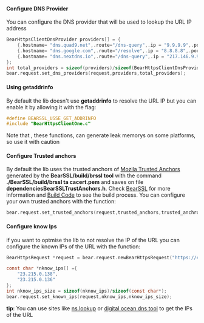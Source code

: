 
#### Configure DNS Provider

You can configure the DNS provider that will be used to lookup the URL IP address
```c
BearHttpsClientDnsProvider providers[] = {
    {.hostname= "dns.quad9.net",.route="/dns-query",.ip = "9.9.9.9",.port=5053},
    {.hostname= "dns.google.com",.route="/resolve",.ip = "8.8.8.8",.port=443},
    {.hostname= "dns.nextdns.io",.route="/dns-query",.ip = "217.146.9.93",.port=443},
};
int total_providers = sizeof(providers)/sizeof(BearHttpsClientDnsProvider);
bear.request.set_dns_providers(request,providers,total_providers);

```

#### Using **getaddrinfo**

By default the lib doesn't use **getaddrinfo** to resolve the URL IP but you can enable it by allowing it with the flag:

```c
#define BEARSSL_USSE_GET_ADDRINFO
#include "BearHttpsClientOne.c"
```

Note that , these functions, can generate leak memorys on some platforms, so use it with caution

#### Configure Trusted anchors

By default the lib uses the trusted anchors of [Mozila Trusted Anchors](https://curl.se/ca/cacert.pem) generated by the
**BearSSL/build/brssl tool** with the command **./BearSSL/build/brssl ta cacert.pem** and saves on file **dependenciesBearSSLTrustAnchors.h**.  Check [BearSSL](https://bearssl.org/) for more information and [Build Code](/build/install_dependencies.lua) to see the build process. You can configure your own trusted anchors with the function:
```c
bear.request.set_trusted_anchors(request,trusted_anchors,trusted_anchros_size);

```

#### Configure know Ips
if you want to optmise the lib to not resolve the IP of the URL you can configure the known IPs of the URL with the function:
```c
BearHttpsRequest *request = bear.request.newBearHttpsRequest("https://example.com");

const char *nknow_ips[] ={
    "23.215.0.138",
    "23.215.0.136"
};
int nknow_ips_size = sizeof(nknow_ips)/sizeof(const char*);
bear.request.set_known_ips(request,nknow_ips,nknow_ips_size);
```
**tip**: You can use sites like [ns.lookup](https://www.nslookup.io/) or [digital ocean dns tool](https://www.digitalocean.com/community/tools/dns) to  get the IPs of the URL